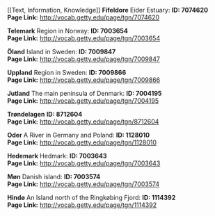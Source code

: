 [[Text, Information, Knowledge]]
**Fifeldore**
Eider Estuary: **ID: 7074620**  
**Page Link:** http://vocab.getty.edu/page/tgn/7074620

**Telemark**
Region in Norway: **ID: 7003654**  
**Page Link:** http://vocab.getty.edu/page/tgn/7003654

**Öland**
Island in Sweden: **ID: 7009847**  
**Page Link:** http://vocab.getty.edu/page/tgn/7009847

**Uppland**
Region in Sweden: **ID: 7009866**  
**Page Link:** http://vocab.getty.edu/page/tgn/7009866

**Jutland**
The main peninsula of Denmark: **ID: 7004195**  
**Page Link:** http://vocab.getty.edu/page/tgn/7004195

**Trøndelagen**
**ID: 8712604**  
**Page Link:** http://vocab.getty.edu/page/tgn/8712604

**Oder**
A River in Germany and Poland: **ID: 1128010**  
**Page Link:** http://vocab.getty.edu/page/tgn/1128010

**Hedemark**
Hedmark: **ID: 7003643**  
**Page Link:** http://vocab.getty.edu/page/tgn/7003643

**Møn**
Danish island: **ID: 7003574**  
**Page Link:** http://vocab.getty.edu/page/tgn/7003574

**Hindø**
An Island north of the Ringkøbing Fjord: **ID: 1114392**  
**Page Link:** http://vocab.getty.edu/page/tgn/1114392